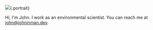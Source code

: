 ![](/image/portrait.jpg){.portrait}

Hi, I'm John. I work as an environmental scientist. You can reach me at 
[john@johninman.dev](mailto:john@johninman.dev).
